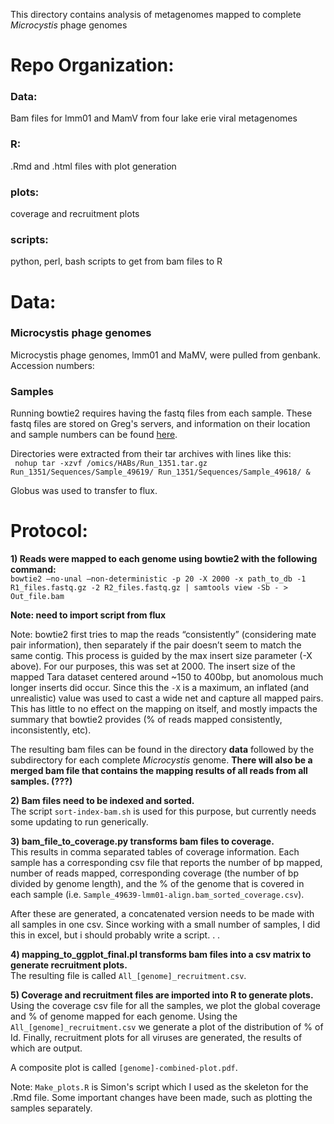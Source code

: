 This directory contains analysis of metagenomes mapped to complete *Microcystis* phage genomes

# Repo Organization: 

### Data:
Bam files for lmm01 and MamV from four lake erie viral metagenomes 

### R:
.Rmd and .html files with plot generation

### plots:
coverage and recruitment plots

### scripts: 
python, perl, bash scripts to get from bam files to R

# Data:

### Microcystis phage genomes
Microcystis phage genomes, lmm01 and MaMV, were pulled from genbank.    
Accession numbers: 

### Samples
Running bowtie2 requires having the fastq files from each sample. These fastq files are stored on Greg's servers, and information on their location and sample numbers can be found [here](https://docs.google.com/spreadsheets/d/1MB-bntCNatELKqN2KJJiZtJ41XpM4rnIJbS4dBqwZ6Q/edit#gid=0).      

Directories were extracted from their tar archives with lines like this:     
``` nohup tar -xzvf /omics/HABs/Run_1351.tar.gz Run_1351/Sequences/Sample_49619/ Run_1351/Sequences/Sample_49618/ &```

Globus was used to transfer to flux.

# Protocol:
**1) Reads were mapped to each genome using bowtie2 with the following command:**       
```bowtie2 –no-unal –non-deterministic -p 20 -X 2000 -x path_to_db -1 R1_files.fastq.gz -2 R2_files.fastq.gz | samtools view -Sb - > Out_file.bam```

**Note: need to import script from flux**

Note: bowtie2 first tries to map the reads “consistently” (considering mate pair information), then separately if the pair doesn’t seem to match the same contig. This process is guided by the max insert size parameter (-X above). For our purposes, this was set at 2000. The insert size of the mapped Tara dataset centered around ~150 to 400bp, but anomolous much longer inserts did occur. Since this the `-X` is a maximum, an inflated (and unrealistic) value was used to cast a wide net and capture all mapped pairs. This has little to no effect on the mapping on itself, and mostly impacts the summary that bowtie2 provides (% of reads mapped consistently, inconsistently, etc).

The resulting bam files can be found in the directory **data** followed by  the subdirectory for each complete *Microcystis* genome. **There will also be a merged bam file that contains the mapping results of all reads from all samples. (???)**

**2) Bam files need to be indexed and sorted.**       
The script `sort-index-bam.sh` is used for this purpose, but currently needs some updating to run generically.      
     
**3) bam_file_to_coverage.py transforms bam files to coverage.**       
This results in comma separated tables of coverage information. Each sample has a corresponding csv file that reports the number of bp mapped, number of reads mapped, corresponding coverage (the number of bp divided by genome length), and the % of the genome that is covered in each sample (i.e. `Sample_49639-lmm01-align.bam_sorted_coverage.csv`).    

After these are generated, a concatenated version needs to be made with all samples in one csv. Since working with a small number of samples, I did this in excel, but i should probably write a script. . . 

**4) mapping_to_ggplot_final.pl transforms bam files into a csv matrix to generate recruitment plots.**      
The resulting file is called `All_[genome]_recruitment.csv`. 

**5) Coverage and recruitment files are imported into R to generate plots.**    
Using the coverage csv file for all the samples, we plot the global coverage and % of genome mapped for each genome. Using the `All_[genome]_recruitment.csv` we generate a plot of the distribution of % of Id. Finally, recruitment plots for all viruses are generated, the results of which are output.

A composite plot is called `[genome]-combined-plot.pdf`.

Note: `Make_plots.R` is Simon's script which I used as the skeleton for the .Rmd file. Some important changes have been made, such as plotting the samples separately. 
